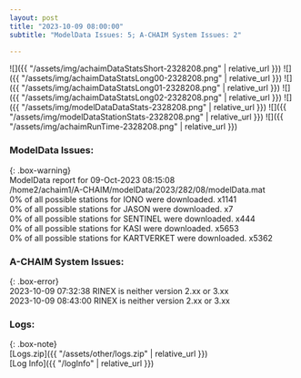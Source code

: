 ```yaml
---
layout: post
title: "2023-10-09 08:00:00"
subtitle: "ModelData Issues: 5; A-CHAIM System Issues: 2"

---
```


![]({{ "/assets/img/achaimDataStatsShort-2328208.png" | relative_url }})
![]({{ "/assets/img/achaimDataStatsLong00-2328208.png" | relative_url }})
![]({{ "/assets/img/achaimDataStatsLong01-2328208.png" | relative_url }})
![]({{ "/assets/img/achaimDataStatsLong02-2328208.png" | relative_url }})
![]({{ "/assets/img/modelDataDataStats-2328208.png" | relative_url }})
![]({{ "/assets/img/modelDataStationStats-2328208.png" | relative_url }})
![]({{ "/assets/img/achaimRunTime-2328208.png" | relative_url }})


### ModelData Issues:  
  
{: .box-warning}  
 ModelData report for 09-Oct-2023 08:15:08   
 /home2/achaim1/A-CHAIM/modelData/2023/282/08/modelData.mat   
 0% of all possible stations for IONO were downloaded. x1141   
 0% of all possible stations for JASON were downloaded. x7   
 0% of all possible stations for SENTINEL were downloaded. x444   
 0% of all possible stations for KASI were downloaded. x5653   
 0% of all possible stations for KARTVERKET were downloaded. x5362   
  
### A-CHAIM System Issues:  
  
{: .box-error}  
2023-10-09 07:32:38 RINEX is neither version 2.xx or 3.xx  
2023-10-09 08:43:00 RINEX is neither version 2.xx or 3.xx  

### Logs:  
  
{: .box-note}  
[Logs.zip]({{ "/assets/other/logs.zip" | relative_url }})  
[Log Info]({{ "/logInfo" | relative_url }})  
